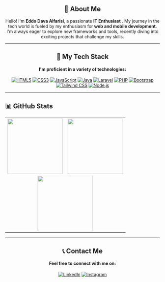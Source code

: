 <p align="center">
  <h2 align="center">👋 About Me</h2>
  <p align="center">Hello! I'm <strong>Eddo Dava Alfarisi</strong>, a passionate <strong>IT Enthusiast</strong> . My journey in the tech world is fueled by my enthusiasm for <strong>web and mobile development</strong>. I'm always eager to explore new frameworks and tools, recently diving into exciting projects that challenge my skills.</p>
</p>

---

<div align="center">
  <h2 align="center">🚀 My Tech Stack</h2>
  <h4 align="center">I'm proficient in a variety of technologies:</h4>
  <a href="#"><img src="https://img.icons8.com/color/48/000000/html-5.png" alt="HTML5"/></a>
  <a href="#"><img src="https://img.icons8.com/color/48/000000/css3.png" alt="CSS3"/></a>
  <a href="#"><img src="https://img.icons8.com/color/48/000000/javascript.png" alt="JavaScript"/></a>
  <a href="#"><img src="https://img.icons8.com/color/48/000000/java-coffee-cup-logo.png" alt="Java"/></a>
  <a href="#"><img src="https://img.icons8.com/fluency/48/laravel.png" alt="Laravel"/></a>
  <a href="#"><img src="https://img.icons8.com/color/48/000000/php.png" alt="PHP"/></a>
  <a href="#"><img src="https://img.icons8.com/color/48/000000/bootstrap.png" alt="Bootstrap"/></a>
  <a href="#"><img src="https://img.icons8.com/color/48/000000/tailwind_css.png" alt="Tailwind CSS"/></a>
  <a href="#"><img src="https://img.icons8.com/color/48/000000/nodejs.png" alt="Node.js"/></a>
</div>

---

<p align="center">
  <h2>📊 GitHub Stats</h2>
</p>

<table align="center">
  <tr>
    <td align="center">
      <img height="180em" src="https://github-readme-stats-eight-theta.vercel.app/api?username=Eddav29&show_icons=true&theme=algolia&include_all_commits=true&count_private=true"/>
    </td>
    <td align="center">
      <img height="180em" src="https://github-readme-streak-stats.herokuapp.com?user=Eddav29&theme=ocean-gradient"/>
    </td>
  </tr>
  <tr>
    <td colspan="2" align="center">
      <img height="180em" src="https://github-readme-stats-eight-theta.vercel.app/api/top-langs/?username=Eddav29&layout=compact&langs_count=8&theme=algolia"/>
    </td>
  </tr>
</table>

---

<div align="center">
  <h2 align="center">📞 Contact Me</h2>
  <h4 align="center">Feel free to connect with me on:</h4>
  <a href="https://www.linkedin.com/in/eddo-dava-alfarisi-99b4b7274/"><img src="https://img.icons8.com/color/48/000000/linkedin.png" alt="LinkedIn"/></a>
  <a href="https://www.instagram.com/eddav29/"><img src="https://img.icons8.com/color/48/000000/instagram-new.png" alt="Instagram"/></a>
</div>
